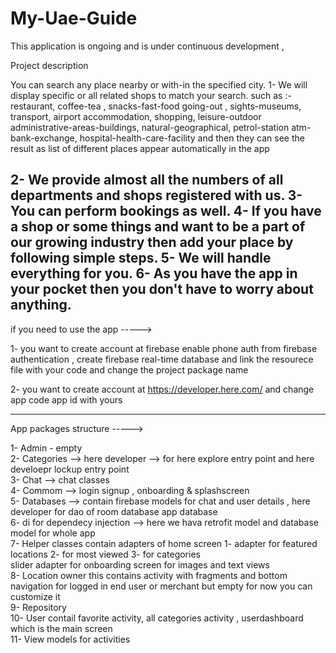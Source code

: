 # My-Uae-Guide

This application is ongoing and is under continuous development ,



Project description

You can search any place nearby or with-in the specified city.
1- We will display specific or all related shops to match your search.
such as :-
restaurant, coffee-tea , snacks-fast-food
going-out , sights-museums, transport, airport
accommodation, shopping, leisure-outdoor
administrative-areas-buildings, natural-geographical, petrol-station
atm-bank-exchange, hospital-health-care-facility
and then they can see the result as list
of different places appear automatically in the app

2- We provide almost all the numbers of all departments and shops registered with us.
3- You can perform bookings as well.
4- If you have a shop or some things and want to be a part of our growing industry then add your place by following simple steps.
5- We will handle everything for you.
6- As you have the app in your pocket then you don't have to worry about anything.
-----------------------------------------------------------------------------------------------------------------------------------

if you need to use the app ----->

1- you want to create account at firebase enable phone auth from firebase authentication , create firebase real-time database
and link the resourece file with your code and change the project package name

2- you want to create account at https://developer.here.com/ and change app code app id with yours

-----------------------------------------------------------------------------------------------------------------------------------

App packages structure ----->

1- Admin - empty <br/>
2- Categories --> here developer --> for here explore entry point and here develoepr lockup entry point <br/>
3- Chat --> chat classes <br/>
4- Commom --> login signup , onboarding & splashscreen <br/>
5- Databases --> contain firebase models for chat and user details , here developer for dao of room database app database <br/>
6- di for dependecy injection --> here we hava retrofit model and database model for whole app <br/>
7- Helper classes contain adapters of home screen 1- adapter for featured locations 2- for most viewed 3- for categories <br/>
   slider adapter for onboarding screen for images and text views <br/>
8- Location owner this contains activity with fragments and bottom navigation for logged in end user or merchant but empty for now you can customize it<br/>
9- Repository<br/>
10- User contail favorite activity, all categories activity , userdashboard which is the main screen<br/>
11- View models for activities<br/>


